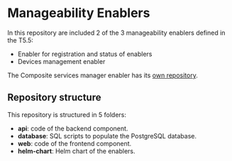 # Manageability Enablers
In this repository are included 2 of the 3 manageability enablers defined in the T5.5:
- Enabler for registration and status of enablers
- Devices management enabler

The Composite services manager enabler has its [own repository](https://github.com/assist-iot/composite_services).

## Repository structure
This repository is structured in 5 folders:

- **api**: code of the backend component.
- **database**: SQL scripts to populate the PostgreSQL database.
- **web**: code of the frontend component.
- **helm-chart**: Helm chart of the enablers.
